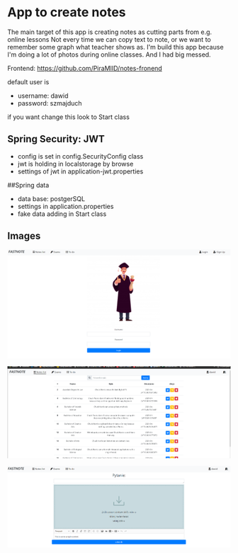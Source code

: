 App to create notes
==========
The main target of this app is creating notes as cutting parts from e.g. online lessons
Not every time we can copy text to note, or we want to remember some graph what teacher
shows as. 
I'm build this app because I'm doing a lot of photos during online classes.
And I had big messed.

Frontend:
https://github.com/PiraMIID/notes-fronend

default user is 
- username: dawid
- password: szmajduch

if you want change this look to Start class

## Spring Security: JWT
- config is set in config.SecurityConfig class
- jwt is holding in localstorage by browse
- settings of jwt in application-jwt.properties

##Spring data
- data base: postgerSQL
- settings in application.properties
- fake data adding in Start class



## Images
![alt text](img_3.png)

![alt text](img.png)

![alt text](img_1.png)






